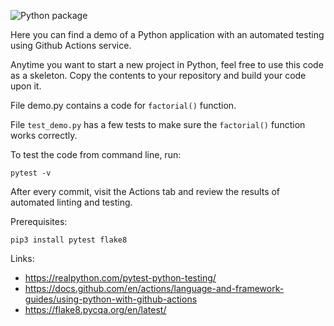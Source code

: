 ![Python package](https://github.com/sergev/Pytest-Actions-Demo/workflows/Python%20package/badge.svg)

Here you can find a demo of a Python application with an automated testing using Github Actions service.

Anytime you want to start a new project in Python, feel free to use this code as a skeleton.
Copy the contents to your repository and build your code upon it.

File demo.py contains a code for `factorial()` function.

File `test_demo.py` has a few tests to make sure the `factorial()` function works correctly.

To test the code from command line, run:

    pytest -v

After every commit, visit the Actions tab and review the results of automated linting and testing.

Prerequisites:

    pip3 install pytest flake8

Links:

 * https://realpython.com/pytest-python-testing/
 * https://docs.github.com/en/actions/language-and-framework-guides/using-python-with-github-actions
 * https://flake8.pycqa.org/en/latest/
